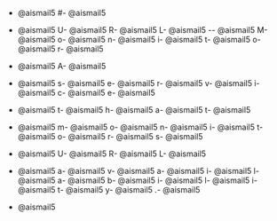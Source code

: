 - @aismail5
#- @aismail5
 - @aismail5
U- @aismail5
R- @aismail5
L- @aismail5
-- @aismail5
M- @aismail5
o- @aismail5
n- @aismail5
i- @aismail5
t- @aismail5
o- @aismail5
r- @aismail5

- @aismail5
A- @aismail5
 - @aismail5
s- @aismail5
e- @aismail5
r- @aismail5
v- @aismail5
i- @aismail5
c- @aismail5
e- @aismail5
 - @aismail5
t- @aismail5
h- @aismail5
a- @aismail5
t- @aismail5
 - @aismail5
m- @aismail5
o- @aismail5
n- @aismail5
i- @aismail5
t- @aismail5
o- @aismail5
r- @aismail5
s- @aismail5
 - @aismail5
U- @aismail5
R- @aismail5
L- @aismail5
 - @aismail5
a- @aismail5
v- @aismail5
a- @aismail5
i- @aismail5
l- @aismail5
a- @aismail5
b- @aismail5
i- @aismail5
l- @aismail5
i- @aismail5
t- @aismail5
y- @aismail5
.- @aismail5

- @aismail5
